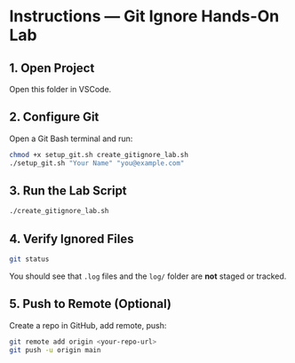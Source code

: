 # Instructions — Git Ignore Hands-On Lab

## 1. Open Project
Open this folder in VSCode.

## 2. Configure Git
Open a Git Bash terminal and run:
```bash
chmod +x setup_git.sh create_gitignore_lab.sh
./setup_git.sh "Your Name" "you@example.com"
```

## 3. Run the Lab Script
```bash
./create_gitignore_lab.sh
```

## 4. Verify Ignored Files
```bash
git status
```
You should see that `.log` files and the `log/` folder are **not** staged or tracked.

## 5. Push to Remote (Optional)
Create a repo in GitHub, add remote, push:
```bash
git remote add origin <your-repo-url>
git push -u origin main
```
